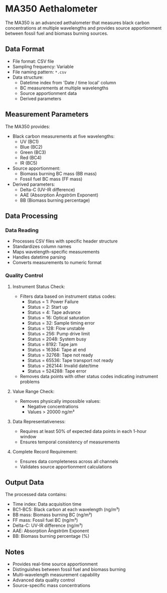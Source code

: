 # MA350 Aethalometer

The MA350 is an advanced aethalometer that measures black carbon concentrations at multiple wavelengths and provides
source apportionment between fossil fuel and biomass burning sources.

## Data Format

- File format: CSV file
- Sampling frequency: Variable
- File naming pattern: `*.csv`
- Data structure:
    - Datetime index from 'Date / time local' column
    - BC measurements at multiple wavelengths
    - Source apportionment data
    - Derived parameters

## Measurement Parameters

The MA350 provides:

- Black carbon measurements at five wavelengths:
    - UV (BC1)
    - Blue (BC2)
    - Green (BC3)
    - Red (BC4)
    - IR (BC5)
- Source apportionment:
    - Biomass burning BC mass (BB mass)
    - Fossil fuel BC mass (FF mass)
- Derived parameters:
    - Delta-C (UV-IR difference)
    - AAE (Absorption Ångström Exponent)
    - BB (Biomass burning percentage)

## Data Processing

### Data Reading

- Processes CSV files with specific header structure
- Standardizes column names
- Maps wavelength-specific measurements
- Handles datetime parsing
- Converts measurements to numeric format

### Quality Control

1. Instrument Status Check:
    - Filters data based on instrument status codes:
        - Status = 1: Power Failure
        - Status = 2: Start up
        - Status = 4: Tape advance
        - Status = 16: Optical saturation
        - Status = 32: Sample timing error
        - Status = 128: Flow unstable
        - Status = 256: Pump drive limit
        - Status = 2048: System busy
        - Status = 8192: Tape jam
        - Status = 16384: Tape at end
        - Status = 32768: Tape not ready
        - Status = 65536: Tape transport not ready
        - Status = 262144: Invalid date/time
        - Status = 524288: Tape error
    - Removes data points with other status codes indicating instrument problems

2. Value Range Check:
    - Removes physically impossible values:
        - Negative concentrations
        - Values > 20000 ng/m³

3. Data Representativeness:
    - Requires at least 50% of expected data points in each 1-hour window
    - Ensures temporal consistency of measurements

4. Complete Record Requirement:
    - Ensures data completeness across all channels
    - Validates source apportionment calculations

## Output Data

The processed data contains:

- Time index: Data acquisition time
- BC1-BC5: Black carbon at each wavelength (ng/m³)
- BB mass: Biomass burning BC (ng/m³)
- FF mass: Fossil fuel BC (ng/m³)
- Delta-C: UV-IR difference (ng/m³)
- AAE: Absorption Ångström Exponent
- BB: Biomass burning percentage (%)

## Notes

- Provides real-time source apportionment
- Distinguishes between fossil fuel and biomass burning
- Multi-wavelength measurement capability
- Advanced data quality control
- Source-specific mass concentrations 